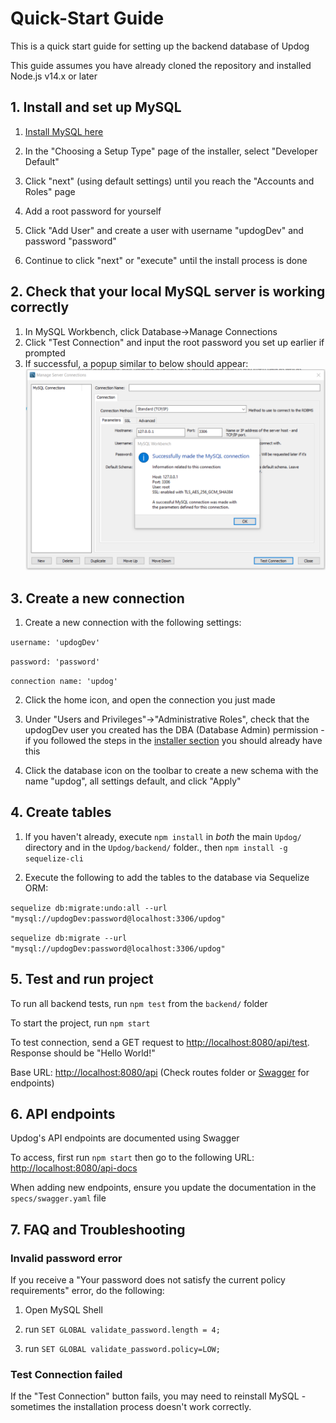 # Quick-Start Guide

This is a quick start guide for setting up the backend database of Updog

This guide assumes you have already cloned the repository and installed Node.js v14.x or later

## 1. Install and set up MySQL

1. [Install MySQL here](https://dev.mysql.com/downloads/installer/)

2. In the "Choosing a Setup Type" page of the installer, select "Developer Default"

3. Click "next" (using default settings) until you reach the "Accounts and Roles" page

4. Add a root password for yourself

5. Click "Add User" and create a user with username "updogDev" and password "password"

6. Continue to click "next" or "execute" until the install process is done

## 2. Check that your local MySQL server is working correctly

1. In MySQL Workbench, click Database->Manage Connections
2. Click "Test Connection" and input the root password you set up earlier if prompted
3. If successful, a popup similar to below should appear:
   ![Test connection success popup](../readme-images/backend-mysql-test-connection-success.PNG)

## 3. Create a new connection

1. Create a new connection with the following settings:

`username: 'updogDev'`

`password: 'password'`

`connection name: 'updog'`

2. Click the home icon, and open the connection you just made

3. Under "Users and Privileges"->"Administrative Roles", check that the updogDev user you created has the DBA (Database Admin) permission - if you followed the steps in the [installer section](#1-install-and-set-up-mysql) you should already have this

4. Click the database icon on the toolbar to create a new schema with the name "updog", all settings default, and click "Apply"

## 4. Create tables

1. If you haven't already, execute `npm install` in _both_ the main `Updog/` directory and in the `Updog/backend/` folder., then `npm install -g sequelize-cli`

2. Execute the following to add the tables to the database via Sequelize ORM:

`sequelize db:migrate:undo:all --url "mysql://updogDev:password@localhost:3306/updog"`

`sequelize db:migrate --url "mysql://updogDev:password@localhost:3306/updog"`

## 5. Test and run project

To run all backend tests, run `npm test` from the `backend/` folder

To start the project, run `npm start`

To test connection, send a GET request to [http://localhost:8080/api/test](http://localhost:8080/api/test). Response should be "Hello World!"

Base URL: [http://localhost:8080/api](http://localhost:8080/api) (Check routes folder or [Swagger](#6-api-endpoints) for endpoints)

## 6. API endpoints

Updog's API endpoints are documented using Swagger

To access, first run `npm start` then go to the following URL: [http://localhost:8080/api-docs](http://localhost:8080/api-docs)

When adding new endpoints, ensure you update the documentation in the `specs/swagger.yaml` file

## 7. FAQ and Troubleshooting

### Invalid password error

If you receive a "Your password does not satisfy the current policy requirements" error, do the following:

1. Open MySQL Shell

2. run `SET GLOBAL validate_password.length = 4;`

3. run `SET GLOBAL validate_password.policy=LOW;`

### Test Connection failed

If the "Test Connection" button fails, you may need to reinstall MySQL - sometimes the installation process doesn't work correctly.
